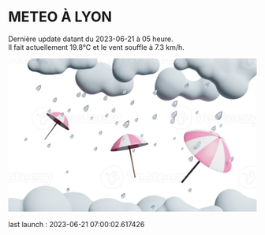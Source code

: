 # METEO À LYON

Dernière update datant du 2023-06-21 à 05 heure.  
Il fait actuellement 19.8°C et le vent souffle à 7.3 km/h.      

![](./.github/rain.png)

last launch : 2023-06-21 07:00:02.617426

